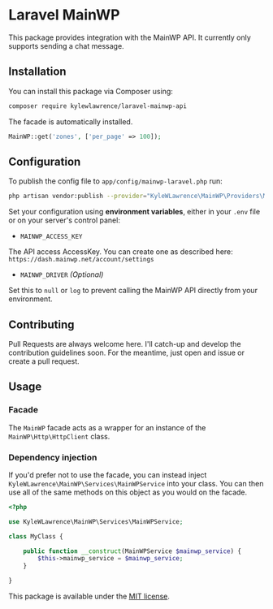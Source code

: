 # Laravel MainWP

This package provides integration with the MainWP API. It currently only supports sending a chat message.

## Installation

You can install this package via Composer using:

```bash
composer require kylewlawrence/laravel-mainwp-api
```

The facade is automatically installed.

```php
MainWP::get('zones', ['per_page' => 100]);
```

## Configuration

To publish the config file to `app/config/mainwp-laravel.php` run:

```bash
php artisan vendor:publish --provider="KyleWLawrence\MainWP\Providers\MainWPServiceProvider"
```

Set your configuration using **environment variables**, either in your `.env` file or on your server's control panel:

- `MAINWP_ACCESS_KEY`

The API access AccessKey. You can create one as described here: `https://dash.mainwp.net/account/settings`

- `MAINWP_DRIVER` _(Optional)_

Set this to `null` or `log` to prevent calling the MainWP API directly from your environment.

## Contributing

Pull Requests are always welcome here. I'll catch-up and develop the contribution guidelines soon. For the meantime, just open and issue or create a pull request.

## Usage

### Facade

The `MainWP` facade acts as a wrapper for an instance of the `MainWP\Http\HttpClient` class.

### Dependency injection

If you'd prefer not to use the facade, you can instead inject `KyleWLawrence\MainWP\Services\MainWPService` into your class. You can then use all of the same methods on this object as you would on the facade.

```php
<?php

use KyleWLawrence\MainWP\Services\MainWPService;

class MyClass {

    public function __construct(MainWPService $mainwp_service) {
        $this->mainwp_service = $mainwp_service;
    }

}
```

This package is available under the [MIT license](http://opensource.org/licenses/MIT).
